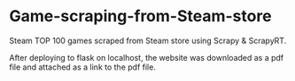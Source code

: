 # Game-scraping-from-Steam-store
Steam TOP 100 games scraped from Steam store using Scrapy &amp; ScrapyRT.

After deploying to flask on localhost, the website was downloaded as a pdf file and attached as a link to the pdf file.
